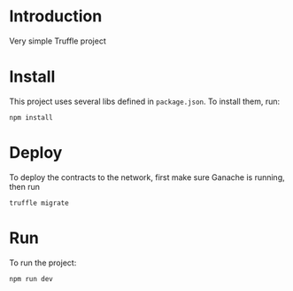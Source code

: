 # Introduction

Very simple Truffle project

# Install

This project uses several libs defined in `package.json`. To install them, run:

`npm install`

# Deploy

To deploy the contracts to the network, first make sure Ganache is running, then run

`truffle migrate`

# Run

To run the project:

`npm run dev`


